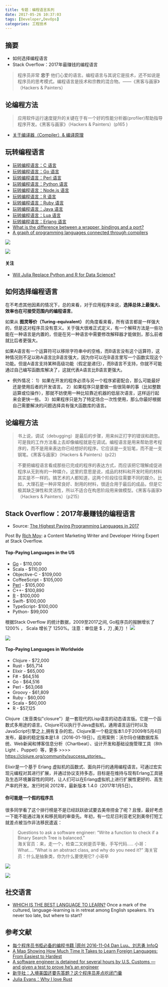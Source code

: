 ```yaml
---
title: 专题：编程语言系列
date: 2017-05-26 10:37:03
tags: [Developer,DevOps]
categories: 工程技术
---
```

## 摘要
- 如何选择编程语言
- Stack Overflow：2017年最赚钱的编程语言

>程序员非常 **忠于** 他们心爱的语言。编程语言与其说它是技术，还不如说是程序员的思考模式。编程语言是技术和宗教的混合物。——《黑客与画家》（Hackers & Painters）

<!-- more -->

## 论编程方法

>应用软件运行速度提升的关键在于有一个好的性能分析器(profiler)帮助指导程序开发。《黑客与画家》（Hackers & Painters）(p165 )

- [关于编译器（Compiler）& 编译原理](https://riboseyim.github.io/2017/05/12/Compiler/)


## 玩转编程语言

- [玩转编程语言：C 语言](https://riboseyim.github.io/2019/01/07/Language-C-lang/)
- [玩转编程语言：Go 语言](https://riboseyim.github.io/2017/05/05/Language-Go-lang/)
- [玩转编程语言：Perl 语言](https://riboseyim.github.io/2017/05/16/Language-Perl-lang/)
- [玩转编程语言：Python 语言](https://riboseyim.github.io/2017/06/19/Language-Python-lang/)
- [玩转编程语言：Node.js 语言](https://riboseyim.github.io/2017/05/16/Language-Node-lang/)
- [玩转编程语言：R 语言](https://riboseyim.github.io/2017/05/16/Language-R-lang/)
- [玩转编程语言：Ruby 语言](https://riboseyim.github.io/2017/05/16/Language-Ruby-lang/)
- [玩转编程语言：Java 语言](https://riboseyim.github.io/2019/01/07/Language-Java-lang/)
- [玩转编程语言：Lua 语言](http://riboseyim.github.io/2018/08/23/Language-Lua-lang/)
- [玩转编程语言：Erlang 语言](https://www.erlang-solutions.com/blog/twenty-years-of-open-source-erlang.html#disqus_thread)
- [What is the difference between a wrapper, bindings and a port?](https://stackoverflow.com/questions/8628326/what-is-the-difference-between-a-wrapper-bindings-and-a-port)
- [A graph of programming languages connected through compilers ](https://akr.am/languages/)

![](http://riboseyim-qiniu.riboseyim.com/Language_Compilers.png)

![](http://riboseyim-qiniu.riboseyim.com/Language_Compiler_Java_C.png)

#### 关注
- [Will Julia Replace Python and R for Data Science?](https://dimensionless.in/will-julia-replace-python-and-r-for-data-science/)

## 如何选择编程语言

在不考虑其他因素的情况下，总的来看，对于应用程序来说，**选择总体上最强大、效率也在可接受范围内的编程语言**。

如果从 **图灵等价（Turing-equivalent）** 的角度看来看，所有语言都是一样强大的，但是这对程序员没有意义。关于强大很难正式定义，有一个解释方法是一些功能在一种语言是内置的，但是在另一种语言中需要修改解释器才能做到，那么前者就比后者更强大。

如果A语言有一个运算符可以移除字符串中的空格，而B语言没有这个运算符，这种情况则不足以称A语言比B语言强大，因为你可以在B语言里写一个函数实现这个功能。但是A语言支持某种高级功能（假定是递归），而B语言不支持，你就不可能通过自己编写函数库解决了，这就代表A语言比B语言更强大。

- 例外情况：
1）如果在开发的程序必须与另一个程序紧密配合，那么可能最好还是使用后者的开发语言。
2）如果程序只是要做一些很简单的事（比如整数运算或位操作），那就不妨使用一种比较靠近机器的低层次语言，这样运行起来会更快一些。
3）如果程序只是为了特定场合一次性使用，那么你最好根据自己需要解决的问题选择具有强大函数库的语言。

## 论编程方法

>书上说，调试（debugging）是最后的步骤，用来纠正打字的错误和疏忽。可是我的工作方法看上去却像编程就是在调试。编程语言是用来帮助思考程序的，而不是用来表达你已经想好的程序。它应该是一支铅笔，而不是一支钢笔。《黑客与画家》（Hackers & Painters）(p22)

>不要把编程语言看成那些已完成的程序的表达方式，而应该把它理解成促进程序从无到有的一种媒介。这里的意思是说，成品的材料和开发时用的材料其实是不一样的。搞艺术的人都知道，这两个阶段往往需要不同的媒介。比如，大理石是一种非常良好、耐用的材料，很适合用于最后的成品，但是它极其缺乏弹性和灵活性，所以不适合在构思阶段用来做模型。《黑客与画家》（Hackers & Painters）（p215）

## Stack Overflow：2017年最赚钱的编程语言

- Source: [The Highest Paying Programming Languages in 2017](https://www.stackoverflowbusiness.com/blog/the-highest-paying-web-development-languages-in-2017)

Post By [Rich Moy](https://www.linkedin.com/in/richardmoy/): a Content Marketing Writer and Developer Hiring Expert at Stack Overflow.

#### Top-Paying Languages in the US

- [Go](https://riboseyim.github.io/2017/05/05/Go/) - $110,000
- Scala - $110,000
- Objective-C - $109,000
- CoffeeScript - $105,000
- [Perl](https://riboseyim.github.io/2017/05/16/Language-Perl-lang/) - $105,000
- C++- $100,890
- [R](https://riboseyim.github.io/2017/05/16/Language-R-lang/) - $100,000
- Swift- $100,000
- TypeScript- $100,000
- Python- $99,000

根据Stack Overflow 的统计数据，2009至2017之间, Go程序员的报酬增长了 1200% ， Scala 增长了 1250%。注意：单位是 $ ，刀 ,美刀 ！
![](http://riboseyim-qiniu.riboseyim.com/Language_Paying_GO_2017.png)

![](http://riboseyim-qiniu.riboseyim.com/Language_Paying_Scala_2017.png)

#### Top-Paying Languages in Worldwide

- Clojure - $72,000
- Rust - $65,714
- Elixir - $65,000
- F# - $64,516
- Go - $64,516
- Perl - $63,068
- Groovy - $61,809
- Ruby - $60,000
- Scala - $60,000
- R - $57,125

Clojure（发音类似"closure"）是一套现代的Lisp语言的动态语言版。它是一个函数式多用途的语言。Clojure可以执行于Java虚拟机，通用语言运行时以及JavaScript引擎之上,拥有复杂的宏。Clojure第一个稳定版本1.0于2009年5月4日发布，最新的稳定版本是1.8（2016-01-19日）。应用案例：沃尔玛仓储数据库系统、Web新闻和博客信息分析（Chartbeat）、设计开发和基础设施管理工具（8th Light 、Puppet）等，更多 >>>> https://clojure.org/community/success_stories。

Elixir是一个基于 Erlang 虚拟机的函数式、面向并行的通用编程语言。可通过宏实现元编程对其进行扩展，并通过协议支持多态，目标是在维持与现有Erlang工具链及生态环境兼容性的同时，让人们可以在Erlang虚拟机上进行扩展性更好的、高生产率的开发。发行时间 2012年，最新版本 1.4.0（2017年1月5日）。

#### 你可能是一个假的程序员
很多同学看了这个排行榜是不是已经跃跃欲试要去美帝捞金了呢？且慢，最好考虑一下能不能通过海关和移民局的审查先。年初，有一位尼日利亚老兄到美帝打短工就差点被当作非法移民遣返：

>Questions to ask a software engineer:
“Write a function to check if a Binary Search Tree is balanced.”  
海关官员：来，走一个，检查二叉树是否平衡，手写代码.....
小哥：What....
>“What is an abstract class, and why do you need it?”
海关官员：什么是抽象类，你为什么要使用它?
小哥卒

![](http://riboseyim-qiniu.riboseyim.com/Language_Program_US_IM_Twitter.png)

![](http://riboseyim-qiniu.riboseyim.com/Language_Pragram_US_IM_Discuss.png)

## 社交语言

- [WHICH IS THE BEST LANGUAGE TO LEARN?](https://www.1843magazine.com/content/ideas/robert-lane-greene/which-best-language-learn)
Once a mark of the cultured, language-learning is in retreat among English speakers. It’s never too late, but where to start?

## 参考文献
- [每个程序员书柜必备的编程书籍 |原创 2016-11-04 Dan Luu、刘志勇 InfoQ](https://mp.weixin.qq.com/s/ZMsVmkTqx9asr4-T8t6wvA)
- [A Map Showing How Much Time It Takes to Learn Foreign Languages: From Easiest to Hardest](http://www.openculture.com/2017/11/a-map-showing-how-much-time-it-takes-to-learn-foreign-languages-from-easiest-to-hardest.html)
- [A software engineer is detained for several hours by U.S. Customs — and given a test to prove he’s an engineer](https://www.linkedin.com/pulse/software-engineer-detained-several-hours-us-customs-given-fairchild)
- [新华社：入境美国还要先答题？这个程序员差点吃闭门羹](http://news.xinhuanet.com/world/2017-03/03/c_129500094.htm)
- [Julia Evans：Why I love Rust](https://jvns.ca/blog/2016/01/10/why-i-rust/)
